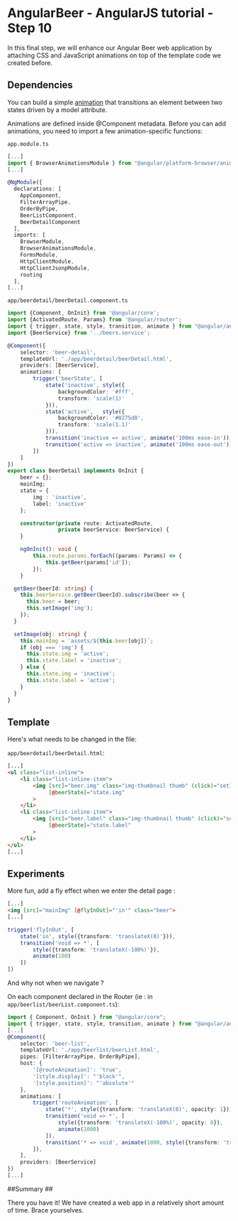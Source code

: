 # AngularBeer - AngularJS tutorial - Step 10 #

In this final step, we will enhance our Angular Beer web application by attaching CSS and JavaScript animations on top of the template code we created before.

## Dependencies ##

You can build a simple [animation](https://angular.io/docs/ts/latest/guide/animations.html) that transitions an element between two states driven by a model attribute.

Animations are defined inside @Component metadata. Before you can add animations, you need to import a few animation-specific functions:

`app.module.ts`

```typescript
[...]
import { BrowserAnimationsModule } from "@angular/platform-browser/animations";
[...]

@NgModule({
  declarations: [
    AppComponent, 
    FilterArrayPipe, 
    OrderByPipe,
    BeerListComponent,
    BeerDetailComponent
  ],
  imports: [
    BrowserModule,
    BrowserAnimationsModule,
    FormsModule,
    HttpClientModule,
    HttpClientJsonpModule,
    routing
  ],
[...]
```


`app/beerdetail/beerDetail.component.ts`

```typescript
import {Component, OnInit} from '@angular/core';
import {ActivatedRoute, Params} from '@angular/router';
import { trigger, state, style, transition, animate } from "@angular/animations";
import {BeerService} from '../beers.service';

@Component({
    selector: 'beer-detail',
    templateUrl: './app/beerdetail/beerDetail.html',
    providers: [BeerService],
    animations: [
        trigger('beerState', [
            state('inactive', style({
                backgroundColor: '#fff',
                transform: 'scale(1)'
            })),
            state('active',   style({
                backgroundColor: '#0275d8',
                transform: 'scale(1.1)'
            })),
            transition('inactive => active', animate('100ms ease-in')),
            transition('active => inactive', animate('100ms ease-out'))
        ])
    ]
})
export class BeerDetail implements OnInit {
    beer = {};
    mainImg;
    state = {
        img : 'inactive',
        label: 'inactive'
    };

    constructor(private route: ActivatedRoute,
                private beerService: BeerService) {
    }

    ngOnInit(): void {
        this.route.params.forEach((params: Params) => {
            this.getBeer(params['id']);
        });
    }

  getBeer(beerId: string) {
    this.beerService.getBeer(beerId).subscribe(beer => {
      this.beer = beer;
      this.setImage('img');
    });
  }

  setImage(obj: string) {
    this.mainImg = `assets/${this.beer[obj]}`;
    if (obj === 'img') {
      this.state.img = 'active';
      this.state.label = 'inactive';
    } else {
      this.state.img = 'inactive';
      this.state.label = 'active';
    }
  }
}
```

## Template ##

Here's what needs to be changed in the file:

`app/beerdetail/beerDetail.html`:

```html
[...]
<ul class="list-inline">
    <li class="list-inline-item">
        <img [src]="beer.img" class="img-thumbnail thumb" (click)="setImage('img')"
             [@beerState]="state.img"
        >
    </li>
    <li class="list-inline-item">
        <img [src]="beer.label" class="img-thumbnail thumb" (click)="setImage('label')"
             [@beerState]="state.label"
        >
    </li>
</ul>
[...]
```

## Experiments ##

More fun, add a fly effect when we enter the detail page :

```html
[...]
<img [src]="mainImg" [@flyInOut]="'in'" class="beer">
[...]
```

```typescript
trigger('flyInOut', [
    state('in', style({transform: 'translateX(0)'})),
    transition('void => *', [
        style({transform: 'translateX(-100%)'}),
        animate(100)
    ])
])
```


And why not when we navigate ?

On each component declared in the Router (ie : in `app/beerlist/beerList.component.ts`):

```typescript
import { Component, OnInit } from "@angular/core";
import { trigger, state, style, transition, animate } from "@angular/animations";
[...]
@Component({
    selector: 'beer-list',
    templateUrl: './app/beerlist/beerList.html',
    pipes: [FilterArrayPipe, OrderByPipe],
    host: {
        '[@routeAnimation]': 'true',
        '[style.display]': "'block'",
        '[style.position]': "'absolute'"
    },
    animations: [
        trigger('routeAnimation', [
            state('*', style({transform: 'translateX(0)', opacity: 1})),
            transition('void => *', [
                style({transform: 'translateX(-100%)', opacity: 0}),
                animate(1000)
            ]),
            transition('* => void', animate(1000, style({transform: 'translateX(100%)', opacity: 0})))
        ]),
    ],
    providers: [BeerService]
})
[...]
```

##Summary ##

There you have it! We have created a web app in a relatively short amount of time. Brace yourselves.